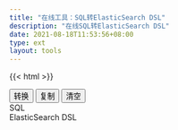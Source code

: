 ```yaml
---
title: "在线工具：SQL转ElasticSearch DSL"
description: "在线SQL转ElasticSearch DSL"
date: 2021-08-18T11:53:56+08:00
type: ext
layout: tools
---
```

{{< html >}}
  <div class="t-btn d-flex justify-content-center">
    <button class="btn"  id="btnExpan"> 转换 </button>
    <button class="btn btn-default" data-clipboard-action="copy" id="btnCopy"> 复制 </button>
    <button class="btn btn-default" id="btnClear"> 清空 </button>
  </div> 
  <div class="row">
    <div class="t-editarea col-lg-6 col-md-12" onpaste="setTimeout(convert,1)"> 
      <label class="col-form-label"> SQL </label> 
      <div id="input" class="t-textarea fullHeight fixed-size"></div> 
    </div>
    <div class="t-editarea col-lg-6 col-md-12"> 
      <label class="col-form-label"> ElasticSearch DSL </label> 
      <div class="t-textarea fullHeight fixed-size" id="output"></div> 
    </div>
  </div>
  <script src="https://cdn.bootcss.com/clipboard.js/2.0.4/clipboard.min.js">
	</script> 
  <script src="/js/jquery.js"></script>
  <script src="/layer/layer.js"></script>
  <script src="/js/tools.js?v=0.0.3"></script>
  <script>
    function formatJson(msg) {
      let jsonStr = JSON.stringify(JSON.parse(msg), null, 4)
      return jsonStr;
    }

    document.getElementById("btnExpan").onclick = function() {
      convert()
    }

    let input = new highlight(
      document.getElementById("input"), 
      "sql", 
      initSelectSql
    )

    let output = new highlight(
      document.getElementById("output"), 
      "javascript", 
      '等待转化结果...'
    )
    
    document.getElementById("btnClear").onclick = function() {
        cleanup(input, output)
    }
    function convert() {
      let schema = input.getValue()
      if (schema != "") {
        $.ajax({
          url: "/api/tool",
          type: "post",
          data: {
            input: schema,
            method: "sql2es"
          },
          success: function(res) {
            if (res.error != "") {
              layer.alert(res.error)
            } else {
              output.setValue(formatJson(res.data))
            }
          } 
        })
      }
    }
    convert()
    listenMode(input, output)
    copy(output)
	</script> 
  {{< /html >}}
    {{< html >}}<div class="tool-info">{{< /html >}}
## 基于项目
  
[github.com/cch123/elasticsql](https://github.com/cch123/elasticsql)

## 当前支持

- [x] sql and expression
- [x] sql or expression
- [x] equal(=) support
- [x] not equal(!=) support
- [x] gt(>) support
- [x] gte(>=) support
- [x] lt(<) support
- [x] lte(<=) support
- [x] sql in (eg. id in (1,2,3) ) expression
- [x] sql not in (eg. id not in (1,2,3) ) expression
- [x] paren bool support (eg. where (a=1 or b=1) and (c=1 or d=1))
- [x] sql like expression (currently use match phrase, perhaps will change to wildcard in the future)
- [x] sql order by support
- [x] sql limit support
- [x] sql not like expression
- [x] field missing check
- [x] support aggregation like count(\*), count(field), min(field), max(field), avg(field)
- [x] support aggregation like stats(field), extended_stats(field), percentiles(field) which are not standard sql function
- [ ] null check expression(is null/is not null)
- [ ] join expression
- [ ] having support

{{< html >}}</div>{{< /html >}}